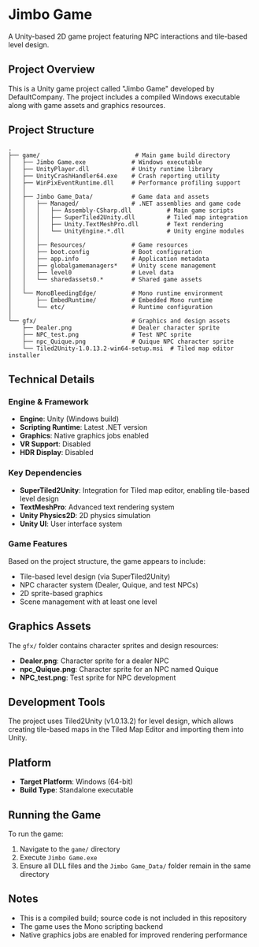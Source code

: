 # Jimbo Game

A Unity-based 2D game project featuring NPC interactions and tile-based level design.

## Project Overview

This is a Unity game project called "Jimbo Game" developed by DefaultCompany. The project includes a compiled Windows executable along with game assets and graphics resources.

## Project Structure

```
.
├── game/                           # Main game build directory
│   ├── Jimbo Game.exe             # Windows executable
│   ├── UnityPlayer.dll            # Unity runtime library
│   ├── UnityCrashHandler64.exe    # Crash reporting utility
│   ├── WinPixEventRuntime.dll     # Performance profiling support
│   │
│   ├── Jimbo Game_Data/           # Game data and assets
│   │   ├── Managed/               # .NET assemblies and game code
│   │   │   ├── Assembly-CSharp.dll          # Main game scripts
│   │   │   ├── SuperTiled2Unity.dll         # Tiled map integration
│   │   │   ├── Unity.TextMeshPro.dll        # Text rendering
│   │   │   └── UnityEngine.*.dll            # Unity engine modules
│   │   │
│   │   ├── Resources/             # Game resources
│   │   ├── boot.config            # Boot configuration
│   │   ├── app.info               # Application metadata
│   │   ├── globalgamemanagers*    # Unity scene management
│   │   ├── level0                 # Level data
│   │   └── sharedassets0.*        # Shared game assets
│   │
│   └── MonoBleedingEdge/          # Mono runtime environment
│       ├── EmbedRuntime/          # Embedded Mono runtime
│       └── etc/                   # Runtime configuration
│
└── gfx/                           # Graphics and design assets
    ├── Dealer.png                 # Dealer character sprite
    ├── NPC_test.png               # Test NPC sprite
    ├── npc_Quique.png             # Quique NPC character sprite
    └── Tiled2Unity-1.0.13.2-win64-setup.msi  # Tiled map editor installer
```

## Technical Details

### Engine & Framework

- **Engine**: Unity (Windows build)
- **Scripting Runtime**: Latest .NET version
- **Graphics**: Native graphics jobs enabled
- **VR Support**: Disabled
- **HDR Display**: Disabled

### Key Dependencies

- **SuperTiled2Unity**: Integration for Tiled map editor, enabling tile-based level design
- **TextMeshPro**: Advanced text rendering system
- **Unity Physics2D**: 2D physics simulation
- **Unity UI**: User interface system

### Game Features

Based on the project structure, the game appears to include:

- Tile-based level design (via SuperTiled2Unity)
- NPC character system (Dealer, Quique, and test NPCs)
- 2D sprite-based graphics
- Scene management with at least one level

## Graphics Assets

The `gfx/` folder contains character sprites and design resources:

- **Dealer.png**: Character sprite for a dealer NPC
- **npc_Quique.png**: Character sprite for an NPC named Quique
- **NPC_test.png**: Test sprite for NPC development

## Development Tools

The project uses Tiled2Unity (v1.0.13.2) for level design, which allows creating tile-based maps in the Tiled Map Editor and importing them into Unity.

## Platform

- **Target Platform**: Windows (64-bit)
- **Build Type**: Standalone executable

## Running the Game

To run the game:

1. Navigate to the `game/` directory
2. Execute `Jimbo Game.exe`
3. Ensure all DLL files and the `Jimbo Game_Data/` folder remain in the same directory

## Notes

- This is a compiled build; source code is not included in this repository
- The game uses the Mono scripting backend
- Native graphics jobs are enabled for improved rendering performance
